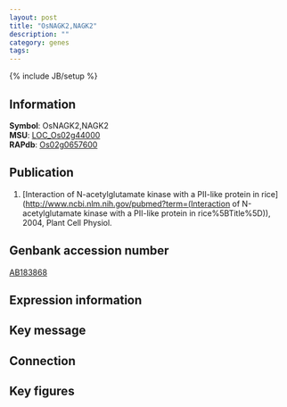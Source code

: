 ```yaml
---
layout: post
title: "OsNAGK2,NAGK2"
description: ""
category: genes
tags: 
---
```

{% include JB/setup %}

## Information
__Symbol__: OsNAGK2,NAGK2  
__MSU__: [LOC_Os02g44000](http://rice.plantbiology.msu.edu/cgi-bin/ORF_infopage.cgi?orf=LOC_Os02g44000)  
__RAPdb__: [Os02g0657600](http://rapdb.dna.affrc.go.jp/viewer/gbrowse_details/irgsp1?name=Os02g0657600)  

## Publication
1. [Interaction of N-acetylglutamate kinase with a PII-like protein in rice](http://www.ncbi.nlm.nih.gov/pubmed?term=(Interaction of N-acetylglutamate kinase with a PII-like protein in rice%5BTitle%5D)), 2004, Plant Cell Physiol.

## Genbank accession number
[AB183868](http://www.ncbi.nlm.nih.gov/nuccore/AB183868)

## Expression information

## Key message

## Connection

## Key figures


